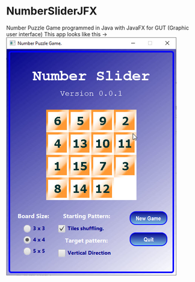 # NumberSliderJFX
Number Puzzle Game programmed in Java with JavaFX for GUT (Graphic user interface)
This app looks like this ->
![](slider01.jpg)
